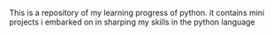 This is a repository of my learning progress of python. it contains mini projects i embarked on in sharping my skills in the python language
